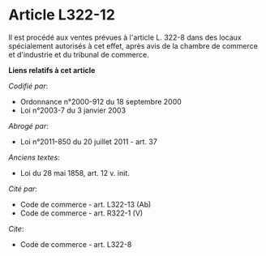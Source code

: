 # Article L322-12

Il est procédé aux ventes prévues à l'article L. 322-8 dans des locaux spécialement autorisés à cet effet, après avis de la
chambre de commerce et d'industrie et du tribunal de commerce.

**Liens relatifs à cet article**

_Codifié par_:

  - Ordonnance n°2000-912 du 18 septembre 2000
  - Loi n°2003-7 du 3 janvier 2003

_Abrogé par_:

  - Loi n°2011-850 du 20 juillet 2011 - art. 37

_Anciens textes_:

  - Loi du 28 mai 1858, art. 12 v. init.

_Cité par_:

  - Code de commerce - art. L322-13 (Ab)
  - Code de commerce - art. R322-1 (V)

_Cite_:

  - Code de commerce - art. L322-8
